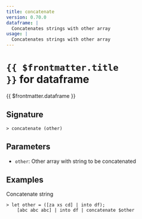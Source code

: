 ```yaml
---
title: concatenate
version: 0.70.0
dataframe: |
  Concatenates strings with other array
usage: |
  Concatenates strings with other array
---
```


# <code>{{ $frontmatter.title }}</code> for dataframe

<div class='command-title'>{{ $frontmatter.dataframe }}</div>

## Signature

```> concatenate (other)```

## Parameters

 -  `other`: Other array with string to be concatenated

## Examples

Concatenate string
```shell
> let other = ([za xs cd] | into df);
    [abc abc abc] | into df | concatenate $other
```
